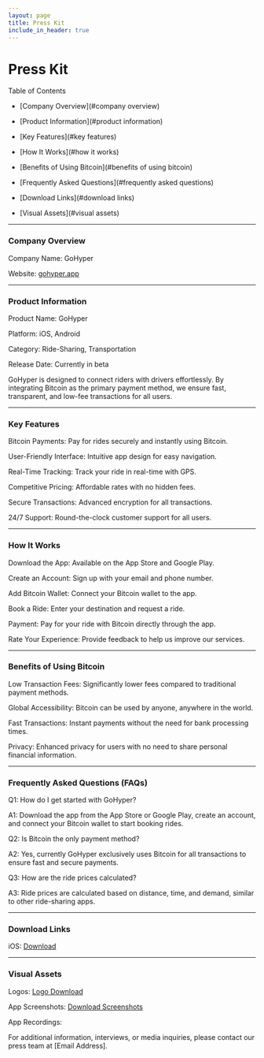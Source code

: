 ```yaml
---
layout: page
title: Press Kit
include_in_header: true
---
```


# Press Kit

Table of Contents

 - [Company Overview](#company overview)

 - [Product Information](#product information)

 - [Key Features](#key features)

 - [How It Works](#how it works)

 - [Benefits of Using Bitcoin](#benefits of using bitcoin)

 - [Frequently Asked Questions](#frequently asked questions)

 - [Download Links](#download links)

 - [Visual Assets](#visual assets)

---

### Company Overview

Company Name: GoHyper

Website: <a href="https://gohyper.app/">gohyper.app</a>

---

### Product Information

Product Name: GoHyper

Platform: iOS, Android

Category: Ride-Sharing, Transportation

Release Date:  Currently in beta

GoHyper is designed to connect riders with drivers effortlessly. By integrating Bitcoin as the primary payment method, we ensure fast, transparent, and low-fee transactions for all users.

---

### Key Features

Bitcoin Payments: Pay for rides securely and instantly using Bitcoin.

User-Friendly Interface: Intuitive app design for easy navigation.

Real-Time Tracking: Track your ride in real-time with GPS.

Competitive Pricing: Affordable rates with no hidden fees.

Secure Transactions: Advanced encryption for all transactions.

24/7 Support: Round-the-clock customer support for all users.

---

### How It Works

Download the App: Available on the App Store and Google Play.

Create an Account: Sign up with your email and phone number.

Add Bitcoin Wallet: Connect your Bitcoin wallet to the app.

Book a Ride: Enter your destination and request a ride.

Payment: Pay for your ride with Bitcoin directly through the app.

Rate Your Experience: Provide feedback to help us improve our services.

---

### Benefits of Using Bitcoin

Low Transaction Fees: Significantly lower fees compared to traditional payment methods.

Global Accessibility: Bitcoin can be used by anyone, anywhere in the world.

Fast Transactions: Instant payments without the need for bank processing times.

Privacy: Enhanced privacy for users with no need to share personal financial information.

---

### Frequently Asked Questions (FAQs)

Q1: How do I get started with GoHyper?

A1: Download the app from the App Store or Google Play, create an account, and connect your Bitcoin wallet to start booking rides.


Q2: Is Bitcoin the only payment method?

A2: Yes, currently GoHyper exclusively uses Bitcoin for all transactions to ensure fast and secure payments.


Q3: How are the ride prices calculated?

A3: Ride prices are calculated based on distance, time, and demand, similar to other ride-sharing apps.

---

### Download Links

iOS:  <a href = "https://testflight.apple.com/join/u3Wv3Tg4">Download</a>  

---

### Visual Assets

Logos: <a href = "../assets/appicon.png" download>Logo Download</a>

App Screenshots: <a href="../assets/screenshot/gohyper_screenshots.zip">Download Screenshots</a>

App Recordings: <a href = "../assets/videos/Fairfide.mp4"></a>

For additional information, interviews, or media inquiries, please contact our press team at [Email Address].